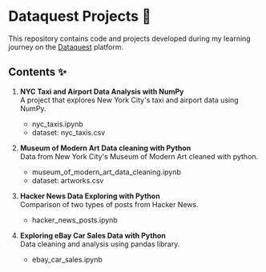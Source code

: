 # Dataquest Projects 🌱

This repository contains code and projects developed during my learning journey on the [Dataquest](https://www.dataquest.io/) platform.

## Contents ✨

1) **NYC Taxi and Airport Data Analysis with NumPy**  
   A project that explores New York City's taxi and airport data using NumPy.
   * nyc_taxis.ipynb
   * dataset: nyc_taxis.csv
     
2) **Museum of Modern Art Data cleaning with Python**  
   Data from New York City's Museum of Modern Art cleaned with python.
   * museum_of_modern_art_data_cleaning.ipynb  
   * dataset: artworks.csv
  
3) **Hacker News Data Exploring with Python**  
   Comparison of two types of posts from Hacker News.
   * hacker_news_posts.ipynb

4) **Exploring eBay Car Sales Data with Python**  
   Data cleaning and analysis using pandas library.
   * ebay_car_sales.ipynb
